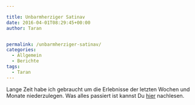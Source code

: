 ```yaml
---

title: Unbarmherziger Satinav
date: 2016-04-01T08:29:45+00:00
author: Taran


permalink: /unbarmherziger-satinav/
categories:
  - Allgemein
  - Berichte
tags:
  - Taran
---
```

Lange Zeit habe ich gebraucht um die Erlebnisse der letzten Wochen und Monate niederzulegen. Was alles passiert ist kannst Du [hier](http://www.phexkinder.de/mittelgruppe/die-gefaehrten/taran-ibn-muhammed-ibn-ayabun-ai-orkhiander/tarans-reisebericht/#EsWerdeLicht) nachlesen.